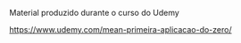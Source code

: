 Material produzido durante o curso do Udemy

https://www.udemy.com/mean-primeira-aplicacao-do-zero/

